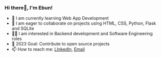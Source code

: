 ### Hi there👋, I'm Ebun!
- 🌱 I am currently learning Web App Development
- 🤝 I am eager to collaborate on projects using HTML, CSS, Python, Flask and SQLite
- 👩‍💻 I am interested in Backend development and Software Engineering roles
- 🚀 2023 Goal: Contribute to open source projects
- 📫 How to reach me: [LInkedIn](https://www.linkedin.com/in/ebunoluwa-amoo/), [Email](ebunoluwaamoo@gmail.com)
